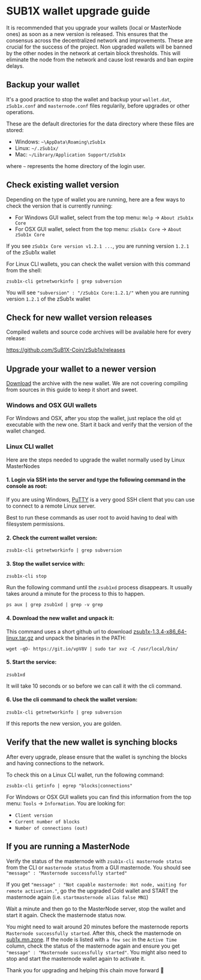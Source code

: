 # SUB1X wallet upgrade guide

It is recommended that you upgrade your wallets (local or MasterNode ones) as soon as a new version is released.
This ensures that the consensus across the decentralized network and improvements. These are crucial for the success of the project. Non upgraded wallets will be banned by the other nodes in the network at certain block thresholds. This will eliminate the node from the network and cause lost rewards and ban expire delays.


## Backup your wallet

It's a good practice to stop the wallet and backup your `wallet.dat`, `zSub1x.conf` and `masternode.conf` files regularily, before upgrades or other operations.

These are the default directories for the data directory where these files are stored:
 * Windows: `~\AppData\Roaming\zSub1x`
 * Linux: `~/.zSub1x/`
 * Mac: `~/Library/Application Support/zSub1x`

where `~` represents the home directory of the login user.


## Check existing wallet version

Depending on the type of wallet you are running, here are a few ways to check the version that is currently running:

* For Windows GUI wallet, select from the top menu: `Help` -> `About zSub1x Core`
* For OSX GUI wallet, select from the top menu: `zSub1x Core` -> `About zSub1x Core`

If you see `zSub1x Core version v1.2.1 ...`, you are running version `1.2.1` of the zSub1x wallet

For Linux CLI wallets, you can check the wallet version with this command from the shell:
```
zsub1x-cli getnetworkinfo | grep subversion
```

You will see `"subversion" : "/zSub1x Core:1.2.1/"` when you are running version `1.2.1` of the zSub1x wallet


## Check for new wallet version releases

Compiled wallets and source code archives will be available here for every release:

https://github.com/SuB1X-Coin/zSub1x/releases

## Upgrade your wallet to a newer version

[Download](https://github.com/SuB1X-Coin/zSub1x/releases) the archive with the new wallet. We are not covering compiling from sources in this guide to keep it short and sweet.

### Windows and OSX GUI wallets

For Windows and OSX, after you stop the wallet, just replace the old `qt` executable with the new one. Start it back and verify that the version of the wallet changed.

### Linux CLI wallet

Here are the steps needed to upgrade the wallet normally used by Linux MasterNodes 

#### 1. Login via SSH into the server and type the following command in the console as root:

If you are using Windows, [PuTTY](https://putty.org) is a very good SSH client that you can use to connect to a remote Linux server.

Best to run these commands as user root to avoid having to deal with filesystem permissions.

#### 2. Check the current wallet version:
```
zsub1x-cli getnetworkinfo | grep subversion
```

#### 3. Stop the wallet service with:
```
zsub1x-cli stop
```
Run the following command until the `zsub1xd` process disappears. It usually takes around a minute for the process to this to happen.
```
ps aux | grep zsub1xd | grep -v grep
```

#### 4. Download the new wallet and unpack it:

This command uses a short github url to download [zsub1x-1.3.4-x86_64-linux.tar.gz](https://github.com/SuB1X-Coin/zSub1x/releases/download/v1.3.4/zsub1x-1.3.4-x86_64-linux.tar.gz) and unpack the binaries in the PATH:
```
wget -qO- https://git.io/vpV8V | sudo tar xvz -C /usr/local/bin/
```

#### 5. Start the service:
```
zsub1xd
```
It will take 10 seconds or so before we can call it with the cli command.

#### 6. Use the cli command to check the wallet version:
```
zsub1x-cli getnetworkinfo | grep subversion
```

If this reports the new version, you are golden.


## Verify that the new wallet is synching blocks

After every upgrade, please ensure that the wallet is synching the blocks and having connections to the network. 

To check this on a Linux CLI wallet, run the following command:
```
zsub1x-cli getinfo | egrep "blocks|connections"
```

For Windows or OSX GUI wallets you can find this information from the top menu: `Tools` -> `Information`. You are looking for:
 * `Client version`
 * `Current number of blocks`
 * `Number of connections (out)`

## If you are running a MasterNode

Verify the status of the masternode with `zsub1x-cli masternode status` from the CLI or `masternode status` from a GUI masternode.
You should see `"message" : "Masternode successfully started"`

If you get `"message" : "Not capable masternode: Hot node, waiting for remote activation."`, go the the upgraded Cold wallet and START the masternode again (i.e. `startmasternode alias false MN1`)

Wait a minute and then go to the MasterNode server, stop the wallet and start it again. Check the masternode status now.

You might need to wait around 20 minutes before the masternode reports `Masternode successfully started`.
After this, check the masternode on [sub1x.mn.zone](http://sub1x.mn.zone). If the node is listed with `a few sec` in the `Active Time` column, check the status of the masternode again and ensure you get `"message" : "Masternode successfully started"`. You might also need to stop and start the masternode wallet again to activate it.

Thank you for upgrading and helping this chain move forward :rocket:
